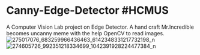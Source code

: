# Canny-Edge-Detector #HCMUS
A Computer Vision Lab project on Edge Detector. A hand craft Mr.Incredible becomes uncanny meme with the help OpenCV to read images. 
![275017076_683259966436463_6142348331217732198_n](https://user-images.githubusercontent.com/63902542/162118114-423f648d-00f1-4d01-ba16-9d5b133d50b0.gif)
![274605726_992351218334699_1042391928224477384_n](https://user-images.githubusercontent.com/63902542/162118412-430c3287-f7bb-410a-a6e6-744dac89cd1f.png)
